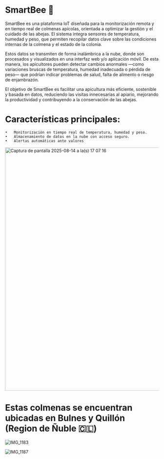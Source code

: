 # SmartBee 🐝

SmartBee es una plataforma IoT diseñada para la monitorización remota y en tiempo real de colmenas apícolas, orientada a optimizar la gestión y el cuidado de las abejas.
El sistema integra sensores de temperatura, humedad y peso, que permiten recopilar datos clave sobre las condiciones internas de la colmena y el estado de la colonia.

Estos datos se transmiten de forma inalámbrica a la nube, donde son procesados y visualizados en una interfaz web y/o aplicación móvil. De esta manera, los apicultores pueden detectar cambios anormales —como variaciones bruscas de temperatura, humedad inadecuada o pérdida de peso— que podrían indicar problemas de salud, falta de alimento o riesgo de enjambrazón.

El objetivo de SmartBee es facilitar una apicultura más eficiente, sostenible y basada en datos, reduciendo las visitas innecesarias al apiario, mejorando la productividad y contribuyendo a la conservación de las abejas.

# Características principales:
	•	Monitorización en tiempo real de temperatura, humedad y peso.
	•	Almacenamiento de datos en la nube con acceso seguro.
	•	Alertas automáticas ante valores

<img width="1467" height="796" alt="Captura de pantalla 2025-08-14 a la(s) 17 07 16" src="https://github.com/user-attachments/assets/02887cf3-cb50-4968-b17d-2e2fab0ac1c4" />

# Estas colmenas se encuentran ubicadas en Bulnes y Quillón (Region de Ñuble 🇨🇱)

![IMG_1183](https://github.com/user-attachments/assets/c4168fdc-65d8-4565-8bb8-a3dc326848e6)

![IMG_1187](https://github.com/user-attachments/assets/a03a2196-50f8-4fcf-a96e-681a2edbbd22)

